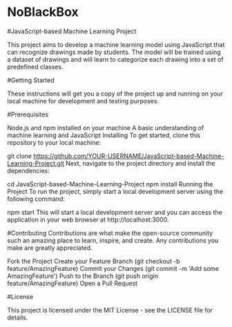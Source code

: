 # NoBlackBox

#JavaScript-based Machine Learning Project

This project aims to develop a machine learning model using JavaScript that can recognize drawings made by students. The model will be trained using a dataset of drawings and will learn to categorize each drawing into a set of predefined classes.

#Getting Started

These instructions will get you a copy of the project up and running on your local machine for development and testing purposes.

#Prerequisites

Node.js and npm installed on your machine
A basic understanding of machine learning and JavaScript
Installing
To get started, clone this repository to your local machine:


git clone https://github.com/YOUR-USERNAME/JavaScript-based-Machine-Learning-Project.git
Next, navigate to the project directory and install the dependencies:


cd JavaScript-based-Machine-Learning-Project
npm install
Running the Project
To run the project, simply start a local development server using the following command:


npm start
This will start a local development server and you can access the application in your web browser at http://localhost:3000.

#Contributing
Contributions are what make the open-source community such an amazing place to learn, inspire, and create. Any contributions you make are greatly appreciated.

Fork the Project
Create your Feature Branch (git checkout -b feature/AmazingFeature)
Commit your Changes (git commit -m 'Add some AmazingFeature')
Push to the Branch (git push origin feature/AmazingFeature)
Open a Pull Request

#License

This project is licensed under the MIT License - see the LICENSE file for details.

